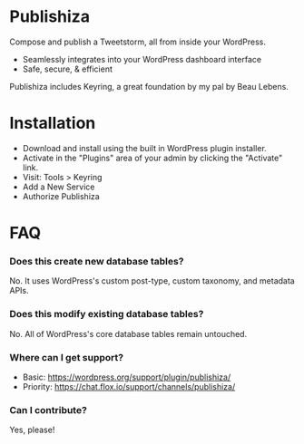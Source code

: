 
# Publishiza

Compose and publish a Tweetstorm, all from inside your WordPress.

* Seamlessly integrates into your WordPress dashboard interface
* Safe, secure, & efficient

Publishiza includes Keyring, a great foundation by my pal by Beau Lebens.

# Installation

* Download and install using the built in WordPress plugin installer.
* Activate in the "Plugins" area of your admin by clicking the "Activate" link.
* Visit: Tools > Keyring
* Add a New Service
* Authorize Publishiza

# FAQ

### Does this create new database tables?

No. It uses WordPress's custom post-type, custom taxonomy, and metadata APIs.

### Does this modify existing database tables?

No. All of WordPress's core database tables remain untouched.

### Where can I get support?

* Basic: https://wordpress.org/support/plugin/publishiza/
* Priority: https://chat.flox.io/support/channels/publishiza/

### Can I contribute?

Yes, please!
